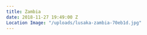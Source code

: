 ```yaml
---
title: Zambia
date: 2018-11-27 19:49:00 Z
Location Image: "/uploads/lusaka-zambia-70eb1d.jpg"
---
```


